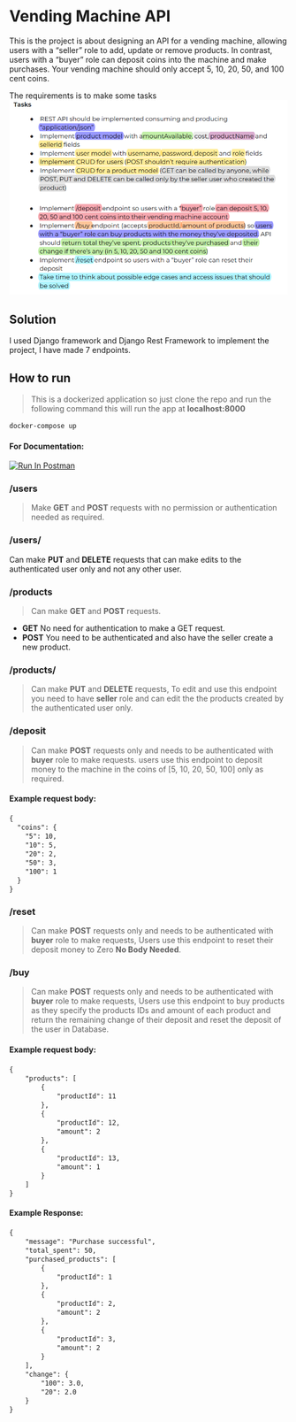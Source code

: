 # Vending Machine API
This is the project is about designing an API for a vending machine, allowing users with a “seller” role to add, update or remove products. In contrast, users with a “buyer” role can deposit coins into the machine and make purchases. Your vending machine should only accept 5, 10, 20, 50, and 100 cent coins.

The requirements is to make some tasks 
![alt text](Tasks.png)

## Solution

I used Django framework and Django Rest Framework to implement the project, I have made 7 endpoints.

## How to run
> This is a dockerized application so just clone the repo and run the following command this will run the app at **localhost:8000** 
``` bash
docker-compose up
```

#### For Documentation:
[![Run In Postman](https://run.pstmn.io/button.svg)](https://www.postman.com/flight-operator-48734873/workspace/vendingmachineapi/documentation/25235691-3e29f07b-59c5-4f11-bca8-4b2c649f0ec9)
### /users 
>Make **GET** and **POST** requests with no permission or authentication needed as required.
### /users/<id> 
Can make **PUT** and **DELETE** requests that can make edits to the authenticated user only and not any other user.
### /products
> Can make **GET** and **POST** requests.
* **GET** No need for authentication to make a GET request.
* **POST** You need to be authenticated and also have the seller create a new product.
### /products/<id>
> Can make **PUT** and **DELETE** requests, To edit and use this endpoint you need to have **seller** role and can edit the the products created by the authenticated user only.
### /deposit
> Can make **POST** requests only and needs to be authenticated with **buyer** role to make requests.
users use this endpoint to deposit money to the machine in the coins of [5, 10, 20, 50, 100] only as required.
#### Example request body:

```
{
  "coins": {
    "5": 10,
    "10": 5,
    "20": 2,
    "50": 3,
    "100": 1
  }
}
```
### /reset
> Can make **POST** requests only and needs to be authenticated with **buyer** role to make requests, Users use this endpoint to reset their deposit money to Zero **No Body Needed**.

### /buy
> Can make **POST** requests only and needs to be authenticated with **buyer** role to make requests, Users use this endpoint to buy products as they specify the products IDs and amount of each product and return the remaining change of their deposit and reset the deposit of the user in Database.
#### Example request body:
```
{
    "products": [
        {
            "productId": 11
        },
        {
            "productId": 12,
            "amount": 2
        },
        {
            "productId": 13,
            "amount": 1
        }
    ]
}
```
#### Example Response:
```
{
    "message": "Purchase successful",
    "total_spent": 50,
    "purchased_products": [
        {
            "productId": 1
        },
        {
            "productId": 2,
            "amount": 2
        },
        {
            "productId": 3,
            "amount": 2
        }
    ],
    "change": {
        "100": 3.0,
        "20": 2.0
    }
}
```



